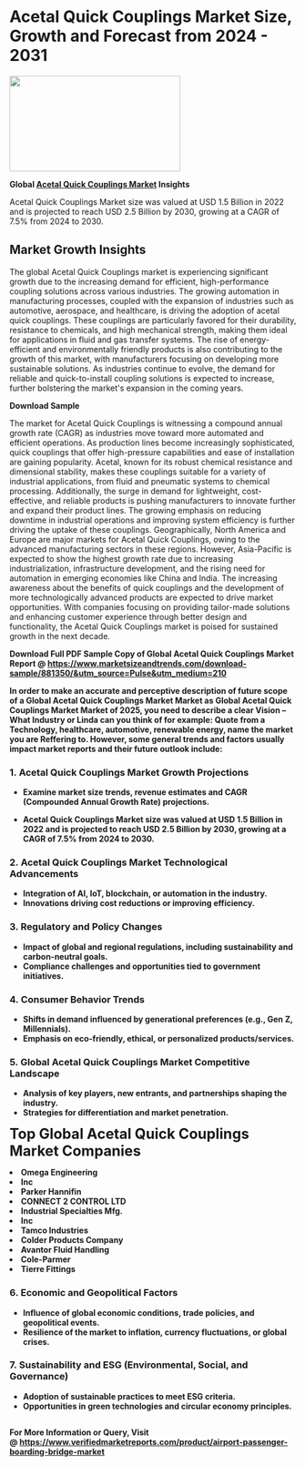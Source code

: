 <H1>Acetal Quick Couplings Market Size, Growth and Forecast from 2024 - 2031</H1><img class="aligncenter size-medium wp-image-584254" src="https://thirdeyenews.in/wp-content/uploads/2024/09/Global-Market-Research-300x168.jpeg" alt="" width="300" height="168" /><p><strong>Global&nbsp;<a href="https://www.marketsizeandtrends.com/download-sample/881350/&amp;utm_source=Pulse&amp;utm_medium=210">Acetal Quick Couplings Market</a> Insights</strong></p><p>Acetal Quick Couplings Market size was valued at USD 1.5 Billion in 2022 and is projected to reach USD 2.5 Billion by 2030, growing at a CAGR of 7.5% from 2024 to 2030.</p><p><h2>Market Growth Insights</h2> <p>The global Acetal Quick Couplings market is experiencing significant growth due to the increasing demand for efficient, high-performance coupling solutions across various industries. The growing automation in manufacturing processes, coupled with the expansion of industries such as automotive, aerospace, and healthcare, is driving the adoption of acetal quick couplings. These couplings are particularly favored for their durability, resistance to chemicals, and high mechanical strength, making them ideal for applications in fluid and gas transfer systems. The rise of energy-efficient and environmentally friendly products is also contributing to the growth of this market, with manufacturers focusing on developing more sustainable solutions. As industries continue to evolve, the demand for reliable and quick-to-install coupling solutions is expected to increase, further bolstering the market's expansion in the coming years.</p> <p><strong>Download Sample</strong></p> <p>The market for Acetal Quick Couplings is witnessing a compound annual growth rate (CAGR) as industries move toward more automated and efficient operations. As production lines become increasingly sophisticated, quick couplings that offer high-pressure capabilities and ease of installation are gaining popularity. Acetal, known for its robust chemical resistance and dimensional stability, makes these couplings suitable for a variety of industrial applications, from fluid and pneumatic systems to chemical processing. Additionally, the surge in demand for lightweight, cost-effective, and reliable products is pushing manufacturers to innovate further and expand their product lines. The growing emphasis on reducing downtime in industrial operations and improving system efficiency is further driving the uptake of these couplings. Geographically, North America and Europe are major markets for Acetal Quick Couplings, owing to the advanced manufacturing sectors in these regions. However, Asia-Pacific is expected to show the highest growth rate due to increasing industrialization, infrastructure development, and the rising need for automation in emerging economies like China and India. The increasing awareness about the benefits of quick couplings and the development of more technologically advanced products are expected to drive market opportunities. With companies focusing on providing tailor-made solutions and enhancing customer experience through better design and functionality, the Acetal Quick Couplings market is poised for sustained growth in the next decade.</p> <p><strong></p><p><span class=""><strong>Download Full PDF Sample Copy of Global Acetal Quick Couplings Market Report</strong> @ <a href="https://www.marketsizeandtrends.com/download-sample/881350/&amp;utm_source=Pulse&amp;utm_medium=210" target="_blank">https://www.marketsizeandtrends.com/download-sample/881350/&amp;utm_source=Pulse&amp;utm_medium=210</a></span></p><p>In order to make an accurate and perceptive description of future scope of a Global&nbsp;Acetal Quick Couplings Market Market as Global&nbsp;Acetal Quick Couplings Market Market of 2025, you need to describe a clear Vision &ndash; What Industry or Linda can you think of for example: Quote from a Technology, healthcare, automotive, renewable energy, name the market you are Reffering to. However, some general trends and factors usually impact market reports and their future outlook include:</p><h3>1.&nbsp;<strong>Acetal Quick Couplings Market Growth Projections</strong></h3><ul><li>Examine market size trends, revenue estimates and CAGR (Compounded Annual Growth Rate) projections.</li><li><p>Acetal Quick Couplings Market size was valued at USD 1.5 Billion in 2022 and is projected to reach USD 2.5 Billion by 2030, growing at a CAGR of 7.5% from 2024 to 2030.</p></li></ul><h3>2.&nbsp;<strong>Acetal Quick Couplings Market Technological Advancements</strong></h3><ul><li>Integration of AI, IoT, blockchain, or automation in the industry.</li><li>Innovations driving cost reductions or improving efficiency.</li></ul><h3>3.&nbsp;<strong>Regulatory and Policy Changes</strong></h3><ul><li>Impact of global and regional regulations, including sustainability and carbon-neutral goals.</li><li>Compliance challenges and opportunities tied to government initiatives.</li></ul><h3>4.&nbsp;<strong>Consumer Behavior Trends</strong></h3><ul><li>Shifts in demand influenced by generational preferences (e.g., Gen Z, Millennials).</li><li>Emphasis on eco-friendly, ethical, or personalized products/services.</li></ul><h3>5.&nbsp;<strong>Global Acetal Quick Couplings Market Competitive Landscape</strong></h3><ul><li>Analysis of key players, new entrants, and partnerships shaping the industry.</li><li>Strategies for differentiation and market penetration.</li></ul><p data-pm-slice="1 1 []"><span style="color: inherit; font-family: inherit; font-size: 25px;">Top Global Acetal Quick Couplings Market Companies</span></p><div class="" data-test-id=""><p><li>Omega Engineering</li><li> Inc</li><li> Parker Hannifin</li><li> CONNECT 2 CONTROL LTD</li><li> Industrial Specialties Mfg.</li><li> Inc</li><li> Tamco Industries</li><li> Colder Products Company</li><li> Avantor Fluid Handling</li><li> Cole-Parmer</li><li> Tierre Fittings</li></p></div><h3>6.&nbsp;<strong>Economic and Geopolitical Factors</strong></h3><ul><li>Influence of global economic conditions, trade policies, and geopolitical events.</li><li>Resilience of the market to inflation, currency fluctuations, or global crises.</li></ul><h3>7.&nbsp;<strong>Sustainability and ESG (Environmental, Social, and Governance)</strong></h3><ul><li>Adoption of sustainable practices to meet ESG criteria.</li><li>Opportunities in green technologies and circular economy principles.</li></ul><h2><strong style="font-size: 14px;">For More Information or Query, Visit @&nbsp;</strong><a style="background-color: #ffffff; font-size: 14px;" href="https://www.marketsizeandtrends.com/report/acetal-quick-couplings-market/" target="_blank">https://www.verifiedmarketreports.com/product/airport-passenger-boarding-bridge-market</a></h2>
